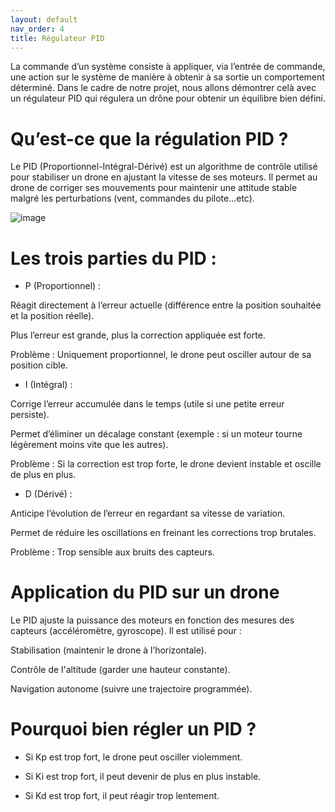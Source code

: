 ```yaml
---
layout: default
nav_order: 4
title: Régulateur PID
---
```


La commande d’un système consiste à appliquer, via l’entrée de commande, une action sur le système de manière à
obtenir à sa sortie un comportement déterminé. Dans le cadre de notre projet, nous allons démontrer celà avec un régulateur PID qui régulera un drône pour obtenir un équilibre bien défini.

# Qu’est-ce que la régulation PID ? 

Le PID (Proportionnel-Intégral-Dérivé) est un algorithme de contrôle utilisé pour stabiliser un drone en ajustant la vitesse de ses moteurs. Il permet au drone de corriger ses mouvements pour maintenir une attitude stable malgré les perturbations (vent, commandes du pilote...etc).


![image](https://github.com/user-attachments/assets/b518564b-8e75-4bfa-961d-c7a3dde15ed8)

# Les trois parties du PID : 

- P (Proportionnel) : 

Réagit directement à l’erreur actuelle (différence entre la position souhaitée et la position réelle). 

Plus l’erreur est grande, plus la correction appliquée est forte. 

Problème : Uniquement proportionnel, le drone peut osciller autour de sa position cible. 

 
- I (Intégral) : 

Corrige l’erreur accumulée dans le temps (utile si une petite erreur persiste). 

Permet d’éliminer un décalage constant (exemple : si un moteur tourne légèrement moins vite que les autres). 

Problème : Si la correction est trop forte, le drone devient instable et oscille de plus en plus. 

 
- D (Dérivé) : 

Anticipe l’évolution de l’erreur en regardant sa vitesse de variation. 

Permet de réduire les oscillations en freinant les corrections trop brutales. 

Problème : Trop sensible aux bruits des capteurs. 

# Application du PID sur un drone 

Le PID ajuste la puissance des moteurs en fonction des mesures des capteurs (accéléromètre, gyroscope). Il est utilisé pour : 

Stabilisation (maintenir le drone à l’horizontale). 

Contrôle de l'altitude (garder une hauteur constante). 

Navigation autonome (suivre une trajectoire programmée). 


# Pourquoi bien régler un PID ? 
- Si Kp est trop fort, le drone peut osciller violemment. 

- Si Ki est trop fort, il peut devenir de plus en plus instable. 

- Si Kd est trop fort, il peut réagir trop lentement. 
 
